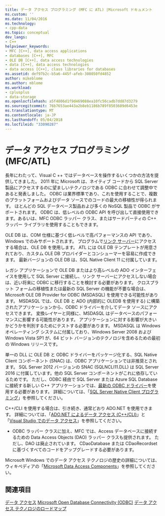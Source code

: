 ```yaml
---
title: データ アクセス プログラミング (MFC に ATL) |Microsoft ドキュメント
ms.custom: ''
ms.date: 11/04/2016
ms.technology:
- cpp-data
ms.topic: conceptual
dev_langs:
- C++
helpviewer_keywords:
- MFC [C++], data access applications
- databases [C++], MFC
- OLE DB [C++], data access technologies
- data [C++], data access technologies
- data access [C++], class libraries for databases
ms.assetid: def97b2c-b5a6-445f-afeb-308050fd4852
author: mikeblome
ms.author: mblome
ms.workload:
- cplusplus
- data-storage
ms.openlocfilehash: a5f4806d1f9d469088ea10fc56cadb7dd87d3279
ms.sourcegitcommit: 76b7653ae443a2b8eb1186b789f8503609d6453e
ms.translationtype: MT
ms.contentlocale: ja-JP
ms.lasthandoff: 05/04/2018
ms.locfileid: "33090287"
---
```

# <a name="data-access-programming-mfcatl"></a>データ アクセス プログラミング (MFC/ATL)
長年にわたって、Visual C ++ ではデータベースを操作するいくつかの方法を提供してきました。 2011 年に Microsoft は、ネイティブ コードから SQL Server 製品にアクセスするのに望ましいテクノロジである ODBC に合わせて調整中であると発表しました。 ODBC は業界標準であり、これを使用することで、複数のプラットフォームおよびデータ ソースでのコードの最大の移植性が得られます。 ほとんどの SQL データベース製品および多くの NoSQL 製品で ODBC がサポートされます。 ODBC は、低レベルの ODBC API を呼び出して直接使用できます。あるいは、MFC ODBC ラッパー クラス、またはサードパーティの C++ ラッパー ライブラリを使用することもできます。 

OLE DB は、COM 仕様に基づく低レベルで高パフォーマンスの API であり、Windows でのみサポートされます。 プログラムで[リンク サーバー](/sql/relational-databases/linked-servers/linked-servers-database-engine)にアクセスする場合は、OLE DB を使用します。 ATL には OLE DB テンプレートが用意されており、カスタム OLE DB プロバイダーとコンシューマーを容易に作成できます。 最新バージョンの OLE DB は、SQL Native Client 11 に付属しています。  

レガシ アプリケーションで OLE DB またはより高レベルの ADO インターフェイスを使用して SQL Server に接続し、リンク サーバーにアクセスしない場合は、近い将来に ODBC に移行することを検討する必要があります。 クロスプラット フォームの移植性または最新の SQL Server の機能が不要な場合は、Microsoft OLE DB Provider for ODBC (MSDASQL) を使用できる可能性があります。  MSDASQL では、OLE DB と ADO (内部的に OLEDB を使用する) に構築されたアプリケーションから、ODBC ドライバーを介してデータ ソースにアクセスできます。 変換レイヤーと同様に、MSDASQL はデータベースのパフォーマンスに影響する可能性があります。 アプリケーションに対する影響が大きいかどうかを判別するためにテストする必要があります。 MSDASQL は Windows オペレーティング システムに付属しており、Windows Server 2008 および Windows Vista SP1 が、64 ビット バージョンのテクノロジを含めるための最初の Windows リリースです。

単一の DLL に OLE DB と ODBC ドライバーをパッケージ化する、SQL Native Client コンポーネント (SNAC) は、ODBC アプリケーションでは非推奨とされます。 SQL Server 2012 バージョンの SNAC (SQLNCLI11.DLL) は SQL Server 2016 に付属しています。他の SQL Server コンポーネントがこれに依存しているためです。 ただし、ODBC 経由で SQL Server または Azure SQL Database に接続する新しい C++ アプリケーションでは、[最新の ODBC ドライバー](https://docs.microsoft.com/en-us/sql/connect/odbc/download-odbc-driver-for-sql-server)を使用する必要があります。 詳細については、「[SQL Server Native Client プログラミング](/sql/relational-databases/native-client/sql-server-native-client-programming)」を参照してください。

C++/CLI を使用する場合は、引き続き、通常どおり ADO.NET を使用できます。 詳細については、「[ADO.NET によるデータ アクセス (C++/CLI)](../dotnet/data-access-using-adonet-cpp-cli.md)」と「[Visual Studio でのデータ アクセス](/visualstudio/data-tools/accessing-data-in-visual-studio)」を参照してください。  
  
-   ODBC ラッパー クラスに加え、MFC では、Access データベースに接続するための Data Access Objects (DAO) ラッパー クラスも提供されます。  ただし、DAO は廃止されています。 CDaoDatabase または CDaoRecordset に基づくすべてのコードをアップグレードする必要があります。 

Microsoft Windows でのデータ アクセス テクノロジの歴史の詳細については、ウィキペディアの「[Microsoft Data Access Components](https://en.wikipedia.org/wiki/Microsoft_Data_Access_Components)」を参照してください。  

## <a name="see-also"></a>関連項目  
 [データ アクセス](data-access-in-cpp.md) [Microsoft Open Database Connectivity (ODBC)](https://docs.microsoft.com/sql/odbc/microsoft-open-database-connectivity-odbc) [データ アクセス テクノロジのロードマップ](https://msdn.microsoft.com/en-us/library/ms810810.aspx)